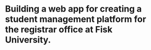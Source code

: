 # Building a web app for creating a student management platform for the registrar office at Fisk University.

